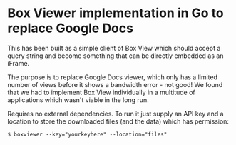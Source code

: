Box Viewer implementation in Go to replace Google Docs
======================================================

This has been built as a simple client of Box View which should accept a query
string and become something that can be directly embedded as an iFrame.

The purpose is to replace Google Docs viewer, which only has a limited number of
views before it shows a bandwidth error - not good! We found that we had to
implement Box View individually in a multitude of applications which wasn't
viable in the long run.

Requires no external dependencies. To run it just supply an API key and
a location to store the downloaded files (and the data) which has
permission:

    $ boxviewer --key="yourkeyhere" --location="files"
